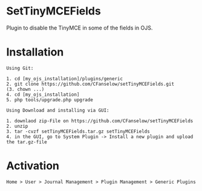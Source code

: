 # SetTinyMCEFields

Plugin to disable the TinyMCE in some of the fields in OJS.

# Installation

```
Using Git:

1. cd [my_ojs_installation]/plugins/generic
2. git clone https://github.com/CFanselow/setTinyMCEFields.git
(3. chown ...)
4. cd [my_ojs_installation]
5. php tools/upgrade.php upgrade

Using Download and installing via GUI:

1. downlaod zip-File on https://github.com/CFanselow/setTinyMCEFields
2. unzip
3. tar -cvzf setTinyMCEFields.tar.gz setTinyMCEFields
4. in the GUI, go to System Plugin -> Install a new plugin and upload the tar.gz-file

```

# Activation

```
Home > User > Journal Management > Plugin Management > Generic Plugins
```
 
